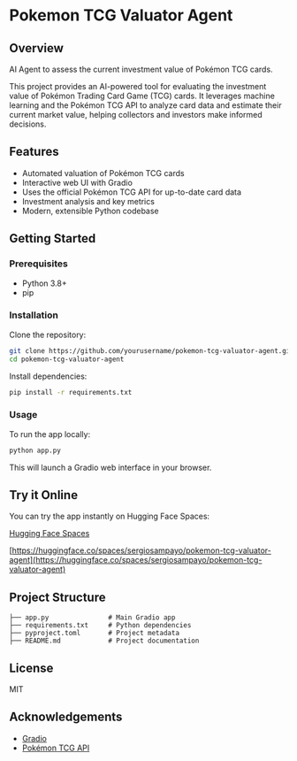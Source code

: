 # Pokemon TCG Valuator Agent

## Overview

AI Agent to assess the current investment value of Pokémon TCG cards.

This project provides an AI-powered tool for evaluating the investment value of Pokémon Trading Card Game (TCG) cards. It leverages machine learning and the Pokémon TCG API to analyze card data and estimate their current market value, helping collectors and investors make informed decisions.

## Features
- Automated valuation of Pokémon TCG cards
- Interactive web UI with Gradio
- Uses the official Pokémon TCG API for up-to-date card data
- Investment analysis and key metrics
- Modern, extensible Python codebase

## Getting Started

### Prerequisites
- Python 3.8+
- pip

### Installation
Clone the repository:
```bash
git clone https://github.com/yourusername/pokemon-tcg-valuator-agent.git
cd pokemon-tcg-valuator-agent
```
Install dependencies:
```bash
pip install -r requirements.txt
```

### Usage
To run the app locally:
```bash
python app.py
```

This will launch a Gradio web interface in your browser.

## Try it Online

You can try the app instantly on Hugging Face Spaces:

[Hugging Face Spaces](https://huggingface.co/spaces/sergiosampayo/pokemon-tcg-valuator-agent)

[https://huggingface.co/spaces/sergiosampayo/pokemon-tcg-valuator-agent](https://huggingface.co/spaces/sergiosampayo/pokemon-tcg-valuator-agent)

## Project Structure
```
├── app.py               # Main Gradio app
├── requirements.txt     # Python dependencies
├── pyproject.toml       # Project metadata
├── README.md            # Project documentation
```

## License
MIT

## Acknowledgements
- [Gradio](https://gradio.app/)
- [Pokémon TCG API](https://docs.pokemontcg.io/)


